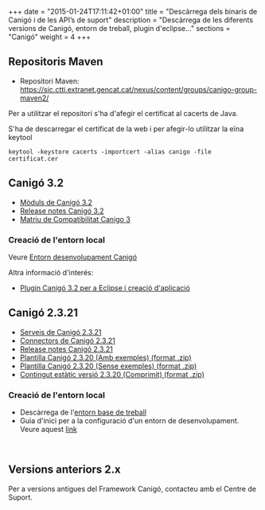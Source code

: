 +++
date        = "2015-01-24T17:11:42+01:00"
title       = "Descàrrega dels binaris de Canigó i de les API’s de suport"
description = "Descàrrega de les diferents versions de Canigó, entorn de treball, plugin d'eclipse..."
sections    = "Canigó"
weight		= 4
+++

## Repositoris Maven

+ Repositori Maven: https://sic.ctti.extranet.gencat.cat/nexus/content/groups/canigo-group-maven2/

Per a utilitzar el repositori s'ha d'afegir el certificat al cacerts de Java.

S'ha de descarregar el certificat de la web i per afegir-lo utilitzar la eïna keytool

	keytool -keystore cacerts -importcert -alias canigo -file certificat.cer

## Canigó 3.2 

- [Mòduls de Canigó 3.2](https://sic.ctti.extranet.gencat.cat/nexus/content/groups/canigo-group-maven2/cat/gencat/ctti/)
- [Release notes Canigó 3.2](/canigo-download-related/release-notes-canigo-32)
- [Matriu de Compatibilitat Canigo 3](/canigo-download-related/matrius-compatibilitats)


### Creació de l'entorn local

<!--
- Descàrrega de l'[entorn base de treball](http://repos.canigo.ctti.gencat.cat/repository/maven2/canigo/entorn-treball/canigo3.html) *És necessari realitzar l'upgrade del plugin de Canigó per Eclipse a la versió 1.2.0.
- Guia d'inici per a la configuració d'un entorn de desenvolupament. Veure aquest [link](/canigo-download-related/guia-inici)
-->

Veure [Entorn desenvolupament Canigó](http://canigo.ctti.gencat.cat/canigo/entorn-desenvolupament/)

Altra informació d'interés:

* [Plugin Canigó 3.2 per a Eclipse i creació d'aplicació](/canigo-download-related/plugin-canigo)


## Canigó 2.3.21

- [Serveis de Canigó 2.3.21](https://sic.ctti.extranet.gencat.cat/nexus/content/groups/canigo-group-maven2/canigo/)
- [Connectors de Canigó 2.3.21](https://sic.ctti.extranet.gencat.cat/nexus/content/groups/canigo-group-maven2/canigo/connectors/)
- [Release notes Canigó 2.3.21](http://cstd.ctti.gencat.cat/jiracstd/browse/CAN/fixforversion/10452)
- [Plantilla Canigó 2.3.20 (Amb exemples) (format .zip)](http://repos.canigo.ctti.gencat.cat/repository/maven2/canigo/plantilla-canigo-inicial/2.3.20/demo-canigo-2.3.20.zip)
- [Plantilla Canigó 2.3.20 (Sense exemples) (format .zip)](http://repos.canigo.ctti.gencat.cat/repository/maven2/canigo/plantilla-canigo-inicial/2.3.20/plantilla-canigo-2.3.20.zip)
- [Contingut estàtic versió 2.3.20 (Comprimit) (format .zip)](http://repos.canigo.ctti.gencat.cat/repository/maven2/canigo/plantilla-canigo-inicial/2.3.20/demo-canigo-static-compress-2.3.20.zip)

### Creació de l'entorn local

- Descàrrega de l'[entorn base de treball](https://sic.ctti.extranet.gencat.cat/nexus/content/groups/canigo-group-maven2/canigo/entorn-treball/canigo.zip)
- Guia d'inici per a la configuració d'un entorn de desenvolupament. Veure aquest [link](/canigo-download-related/guia-inici-canigo2)

<p>&nbsp;</p>

## Versions anteriors 2.x

Per a versions antigues del Framework Canigó, contacteu amb el Centre de Suport.
<p>&nbsp;</p>
